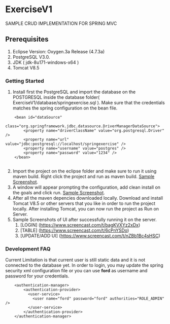 # ExerciseV1

SAMPLE CRUD IMPLEMENTATION FOR SPRING MVC


## Prerequisites

1. Eclipse Version: Oxygen.3a Release (4.7.3a)
2. PostgreSQL V3.0. 
3. JDK ( jdk-8u171-windows-x64 )
4. Tomcat V8.5

### Getting Started

1. Install first the PostgreSQL and import the database on the POSTGRESQL inside the database folder( ExerciseV1/database/springexercise.sql ). Make sure that the credentials matches the spring configuration on the bean file. 

```
	<bean id="dataSource"
		class="org.springframework.jdbc.datasource.DriverManagerDataSource">
		<property name="driverClassName" value="org.postgresql.Driver" />
		<property name="url" value="jdbc:postgresql://localhost/springexercise" />
		<property name="username" value="postgres" />
		<property name="password" value="1234" />
	</bean>
  
```

2. Import the project on the eclipse folder and make sure to run it using maven build. Right click the project and run as maven build. [Sample Screenshot](https://www.screencast.com/t/cmWWXNN4M).
3. A window will appear prompting the configuration, add clean install on the goals and click run. [Sample Screenshot](https://www.screencast.com/t/i4jE6hNE).
4. After all the maven depencies downloaded locally. Download and install Tomcat V8.5 or other servers that you like in order to run the project locally. After installing Tomcat, you can now run the project as Run on Server. 
5. Sample Screenshots of UI after successfully running it on the server. 
	1. [LOGIN] (https://www.screencast.com/t/bagKVXYz2xDx)
	2. [TABLE] (https://www.screencast.com/t/6cPnYSDo)
	3. [UPDATE/ADD UI] (https://www.screencast.com/t/nZBb1Bc4sHSC)



###  Development FAQ

Current Limitation is that current user is still static data and it is not connected to the database yet. 
In order to login, you may update the spring security  xml configuration file or you can use  **ford** as username and password for your credentials. 
```
	<authentication-manager>
		<authentication-provider>
		  <user-service>
			<user name="ford" password="ford" authorities="ROLE_ADMIN" />
		  </user-service>
		</authentication-provider>
	</authentication-manager>

```


